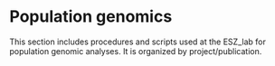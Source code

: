 # Population genomics
This section includes procedures and scripts used at the ESZ_lab for population genomic analyses. It is organized by project/publication.
